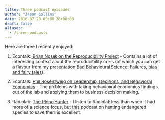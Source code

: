 ```yaml
---
title: Three podcast episodes
author: "Jason Collins"
date: 2016-07-20 09:00:26+00:00
draft: false
aliases:
  - /three-podcasts
---
```


Here are three I recently enjoyed:

  1. Econtalk:[ Brian Nosek on the Reproducibility Project](http://www.econtalk.org/archives/2015/11/brian_nosek_on.html) - Contains a lot of interesting context about the reproducibility crisis (of which you can get a flavour from my presentation [Bad Behavioural Science: Failures, bias and fairy tales](https://www.jasoncollins.blog/bad-behavioural-science-failures-bias-and-fairy-tales/)).

  2. Econtalk: [Phil Rosenzweig on Leadership, Decisions, and Behavioral Economics](http://www.econtalk.org/archives/2015/04/phil_rosenzweig.html) - The problems with taking behavioural economics findings out of the lab and applying them to business decision making.

  3. Radiolab: [The Rhino Hunter](http://www.radiolab.org/story/rhino-hunter/) - I listen to Radiolab less than when it had more of a science focus, but this podcast on hunting endangered species to save them is excellent.


